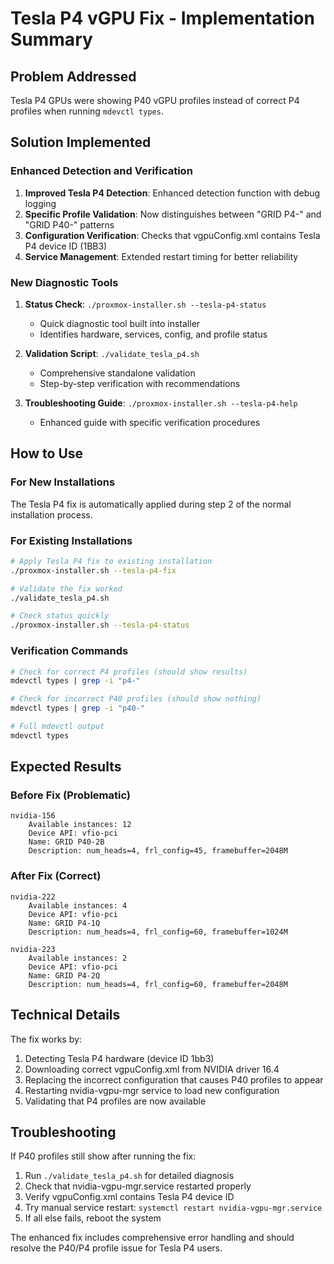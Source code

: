 # Tesla P4 vGPU Fix - Implementation Summary

## Problem Addressed
Tesla P4 GPUs were showing P40 vGPU profiles instead of correct P4 profiles when running `mdevctl types`.

## Solution Implemented

### Enhanced Detection and Verification
1. **Improved Tesla P4 Detection**: Enhanced detection function with debug logging
2. **Specific Profile Validation**: Now distinguishes between "GRID P4-" and "GRID P40-" patterns
3. **Configuration Verification**: Checks that vgpuConfig.xml contains Tesla P4 device ID (1BB3)
4. **Service Management**: Extended restart timing for better reliability

### New Diagnostic Tools
1. **Status Check**: `./proxmox-installer.sh --tesla-p4-status`
   - Quick diagnostic tool built into installer
   - Identifies hardware, services, config, and profile status

2. **Validation Script**: `./validate_tesla_p4.sh`
   - Comprehensive standalone validation
   - Step-by-step verification with recommendations

3. **Troubleshooting Guide**: `./proxmox-installer.sh --tesla-p4-help`
   - Enhanced guide with specific verification procedures

## How to Use

### For New Installations
The Tesla P4 fix is automatically applied during step 2 of the normal installation process.

### For Existing Installations
```bash
# Apply Tesla P4 fix to existing installation
./proxmox-installer.sh --tesla-p4-fix

# Validate the fix worked
./validate_tesla_p4.sh

# Check status quickly  
./proxmox-installer.sh --tesla-p4-status
```

### Verification Commands
```bash
# Check for correct P4 profiles (should show results)
mdevctl types | grep -i "p4-"

# Check for incorrect P40 profiles (should show nothing)
mdevctl types | grep -i "p40-"

# Full mdevctl output
mdevctl types
```

## Expected Results

### Before Fix (Problematic)
```
nvidia-156
    Available instances: 12
    Device API: vfio-pci
    Name: GRID P40-2B
    Description: num_heads=4, frl_config=45, framebuffer=2048M
```

### After Fix (Correct)
```
nvidia-222
    Available instances: 4
    Device API: vfio-pci
    Name: GRID P4-1Q
    Description: num_heads=4, frl_config=60, framebuffer=1024M

nvidia-223
    Available instances: 2
    Device API: vfio-pci
    Name: GRID P4-2Q
    Description: num_heads=4, frl_config=60, framebuffer=2048M
```

## Technical Details

The fix works by:
1. Detecting Tesla P4 hardware (device ID 1bb3)
2. Downloading correct vgpuConfig.xml from NVIDIA driver 16.4
3. Replacing the incorrect configuration that causes P40 profiles to appear
4. Restarting nvidia-vgpu-mgr service to load new configuration
5. Validating that P4 profiles are now available

## Troubleshooting

If P40 profiles still show after running the fix:
1. Run `./validate_tesla_p4.sh` for detailed diagnosis
2. Check that nvidia-vgpu-mgr.service restarted properly
3. Verify vgpuConfig.xml contains Tesla P4 device ID
4. Try manual service restart: `systemctl restart nvidia-vgpu-mgr.service`
5. If all else fails, reboot the system

The enhanced fix includes comprehensive error handling and should resolve the P40/P4 profile issue for Tesla P4 users.